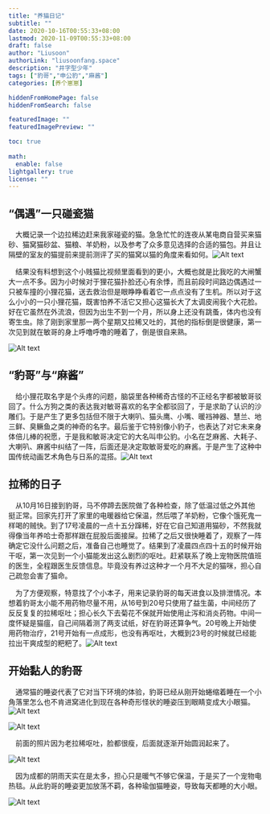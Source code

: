 ```yaml
---
title: "养猫日记"
subtitle: ""
date: 2020-10-16T00:55:33+08:00
lastmod: 2020-11-09T00:55:33+08:00
draft: false
author: "Liusoon"
authorLink: "liusoonfang.space"
description: "井字型少年"
tags: ["豹哥","申公豹","麻酱"]
categories: [养个崽崽]

hiddenFromHomePage: false
hiddenFromSearch: false

featuredImage: ""
featuredImagePreview: ""

toc: true
  
math:
  enable: false
lightgallery: true
license: ""
---
```


<!--more-->

## “偶遇”一只碰瓷猫

&emsp;大概记录一个边拉稀边赶来我家碰瓷的猫。急急忙忙的连夜从某电商自营买来猫砂、猫窝猫砂盆、猫粮、羊奶粉，以及参考了众多意见选择的合适的猫包。并且让隔壁的室友的猫提前来提前测评了买的猫窝以猫的角度来看如何。![Alt text](https://cdn.jsdelivr.net/gh/liusoon/images/%E7%8C%AB%E5%8C%85.jpeg "豹哥的猫包")

&emsp;结果没有料想到这个小贱猫比视频里面看到的更小，大概也就是比我吃的大闸蟹大一点不多。因为小时候对于狸花猫扑脸还心有余悸，而且前段时间路边偶遇过一只被车撞的小狸花猫，送去救治但是眼睁睁看着它一点点没有了生机。所以对于这么小小的一只小狸花猫，既害怕养不活它又担心这猫长大了太调皮闹我个大花脸。好在它虽然在外流浪，但因为出生不到一个月，所以身上还没有跳蚤，体内也没有寄生虫。除了刚到家里那一两个星期又拉稀又吐的，其他的指标倒是很健康，第一次见到就在敏哥的身上呼噜呼噜的睡着了，倒是很自来熟。

![Alt text](https://cdn.jsdelivr.net/gh/liusoon/images/baoge-first.jpeg "第一次见面")

## “豹哥”与“麻酱”

&emsp;给小狸花取名字是个头疼的问题，脑袋里各种稀奇古怪的不正经名字都被敏哥驳回了。什么方狗之类的表达我对敏哥喜欢的名字全都驳回了，于是求助了认识的沙雕们。于是产生了更多包括但不限于大喇叭、猫头鹰、小嘴、暖裆神器、慧兰、地三鲜、臭鳜鱼之类的神奇的名字。最后鉴于它特别像小豹子，也表达了对它未来身体倍儿棒的祝愿，于是我和敏哥决定它的大名叫申公豹。小名在芝麻酱、大耗子、大喇叭、麻酱中纠结了一阵，后面还是决定取敏哥爱吃的麻酱。于是产生了这种中国传统动画艺术角色与日系的混搭。![Alt text](https://cdn.jsdelivr.net/gh/liusoon/images/image-20201109024513600.png "接到豹哥就马不停蹄去了宠物医院")

## 拉稀的日子

&emsp;从10月16日接到豹哥，马不停蹄去医院做了各种检查，除了低温过低之外其他挺正常。回家先打开了家里的电暖器给它保温，然后喂了羊奶粉，它像个饿死鬼一样喝的贼快。到了17号凌晨的一点十五分蹿稀，好在它自己知道用猫砂，不然我就得像当年养哈士奇那样跟在屁股后面接屎。拉稀了之后又很快睡着了，观察了一阵确定它没什么问题之后，准备自己也睡觉了。结果到了凌晨四点四十五的时候开始干呕，第一次见到一个小猫能发出这么剧烈的呕吐。赶紧联系了晚上宠物医院值班的医生，全程跟医生反馈信息。毕竟没有养过这种才一个月不大足的猫咪，担心自己疏忽会害了猫命。

&emsp;为了方便观察，特意找了个小本子，用来记录豹哥的每天进食以及排泄情况。本想着豹哥太小能不用药物尽量不用，从16号到20号只使用了益生菌，中间经历了反反复复的拉稀呕吐；担心长久下去菊花不保就开始使用止泻和消炎药物。中间一度怀疑是猫瘟，自己间隔着测了两支试纸，好在豹哥还算争气。20号晚上开始使用药物治疗，21号开始有一点成形，也没有再呕吐，大概到23号的时候就已经能拉出干爽成型的粑粑了。![Alt text](https://cdn.jsdelivr.net/gh/liusoon/images/image-20201109034226824.png "没有安全感且身体不适的豹哥")

## 开始黏人的豹哥

&emsp;通常猫的睡姿代表了它对当下环境的体验，豹哥已经从刚开始蜷缩着睡在一个小角落里怎么也不肯进窝进化到现在各种奇形怪状的睡姿压到眼睛变成大小眼猫。![Alt text](https://cdn.jsdelivr.net/gh/liusoon/images/image-20201109035129445.png "蜷缩在小角落的豹哥")

![Alt text](https://cdn.jsdelivr.net/gh/liusoon/images/image-20201109035455900.png "睡在我腿上的豹哥")

&emsp;前面的照片因为老拉稀呕吐，脸都很瘦，后面就逐渐开始圆润起来了。

![Alt text](https://cdn.jsdelivr.net/gh/liusoon/images/image-20201109035940874.png "豹哥叫你陪睡觉了")

&emsp;因为成都的阴雨天实在是太多，担心只是暖气不够它保温，于是买了一个宠物电热毯。从此豹哥的睡姿更加放荡不羁，各种瑜伽猫睡姿，导致每天都睡的大小眼。

![Alt text](https://cdn.jsdelivr.net/gh/liusoon/images/bigsmalleyes.png  "睡眼惺忪的豹哥")

